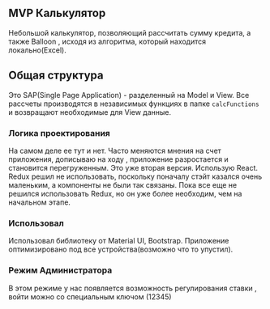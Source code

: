
## MVP Калькулятор

Небольшой калькулятор, позволяющий рассчитать сумму кредита, а также Balloon , исходя из алгоритма, который находится локально(Excel).




## Общая структура

Это SAP(Single Page Application) - разделенный на Model и View. 
Все рассчеты производятся в независимых функциях в папке  `calcFunctions`  и возвращают необходимые для View данные.


### Логика проектирования

На самом деле ее тут и нет. Часто меняются мнения на счет приложения, дописываю на ходу , приложение разростается и становится перегруженным. Это уже вторая версия. Использую React. Redux решил не использовать, поскольку поначалу стэйт казался очень маленьким, а компоненты не были так связаны. Пока все еще не решился использовать Redux, но он уже более необходим, чем на начальном этапе. 


### Использовал 

Использовал библиотеку от Material UI, Bootstrap.
Приложение оптимизировано под все устройства(возможно что то упустил). 

### Режим Администратора

В этом режиме у нас появляется возможность регулирования ставки , войти можно со специальным ключом (12345)
